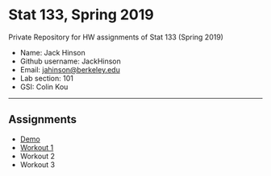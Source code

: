 # Stat 133, Spring 2019

Private Repository for HW assignments of Stat 133 (Spring 2019)

- Name: Jack Hinson
- Github username: JackHinson
- Email: jahinson@berkeley.edu
- Lab section: 101
- GSI: Colin Kou
-----

## Assignments

- [Demo](demo)
- [Workout 1](workout1)
- Workout 2
- Workout 3


